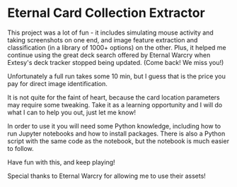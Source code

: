 # Eternal Card Collection Extractor

This project was a lot of fun - it includes simulating mouse activity and taking screenshots on one end, and image feature extraction and classification (in a library of 1000+ options) on the other. Plus, it helped me continue using the great deck search offered by Eternal Warcry when Extesy's deck tracker stopped being updated. (Come back! We miss you!)

Unfortunately a full run takes some 10 min, but I guess that is the price you pay for direct image identification.

It is not quite for the faint of heart, because the card location parameters may require some tweaking. Take it as a learning opportunity and I will do what I can to help you out, just let me know!

In order to use it you will need some Python knowledge, including how to run Jupyter notebooks and how to install packages. There is also a Python script with the same code as the notebook, but the notebook is much easier to follow.

Have fun with this, and keep playing!

Special thanks to Eternal Warcry for allowing me to use their assets!

